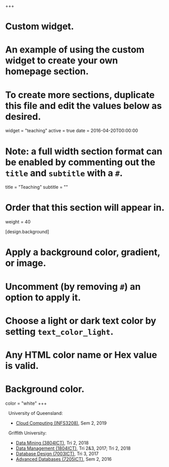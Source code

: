 +++
# Custom widget.
# An example of using the custom widget to create your own homepage section.
# To create more sections, duplicate this file and edit the values below as desired.
widget = "teaching"
active = true
date = 2016-04-20T00:00:00

# Note: a full width section format can be enabled by commenting out the `title` and `subtitle` with a `#`.
title = "Teaching"
subtitle = ""

# Order that this section will appear in.
weight = 40

[design.background]
  # Apply a background color, gradient, or image.
  #   Uncomment (by removing `#`) an option to apply it.
  #   Choose a light or dark text color by setting `text_color_light`.
  #   Any HTML color name or Hex value is valid.
  
  # Background color.
   color = "white"
+++
<div style="padding-left: 10px">
University of Queensland:
<ul>
    <li><a href="https://my.uq.edu.au/programs-courses/course.html?course_code=INFS3208&year=2019">Cloud Computing (INFS3208)</a>, Sem 2, 2019</li>
</ul>
Griffith University:
<ul>
<li><a href="https://degrees.griffith.edu.au/Course/3804ICT">Data Mining (3804ICT)</a>, Tri 2, 2018</li>
<li><a href="https://degrees.griffith.edu.au/Course/1804ICT">Data Management (1804ICT)</a>, Tri 2&3, 2017; Tri 2, 2018</li>
<li><a href="https://degrees.griffith.edu.au/Course/7003ICT">Database Design (7003ICT)</a>, Tri 3, 2017</li>
<li><a href="https://degrees.griffith.edu.au/Course/7205ICT">Advanced Databases (7205ICT)</a>, Sem 2, 2016</li>
</ul>
</div>